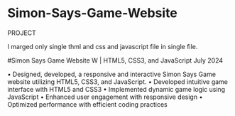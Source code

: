 # Simon-Says-Game-Website

PROJECT

I marged only single thml and css and javascript file in single file.

#Simon Says Game Website W | HTML5, CSS3, and JavaScript July 2024

• Designed, developed, a responsive and interactive Simon Says Game website utilizing HTML5, CSS3, and
JavaScript.
• Developed intuitive game interface with HTML5 and CSS3
• Implemented dynamic game logic using JavaScript
• Enhanced user engagement with responsive design
• Optimized performance with efficient coding practices

